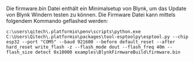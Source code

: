 Die firmware.bin Datei enthält ein Minimalsetup von Blynk, um das Update von Blynk Windern testen zu können. Die Firmware Datei kann mittels folgendem Kommando geflashed werden:

`c:\users\qitech\.platformio\penv\scripts\python.exe C:\Users\Qitech\.platformio\packages\tool-esptoolpy\esptool.py --chip esp32 --port "COM5" --baud 921600 --before default_reset --after hard_reset write_flash -z --flash_mode dout --flash_freq 40m --flash_size detect 0x10000 examples\BlynkFirmwareBuild\firmware.bin`
